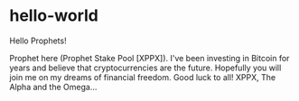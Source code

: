 # hello-world

Hello Prophets!

Prophet here (Prophet Stake Pool [XPPX]). I've been investing in Bitcoin for years and believe that cryptocurrencies are the future.
Hopefully you will join me on my dreams of financial freedom. Good luck to all!
XPPX, The Alpha and the Omega...

